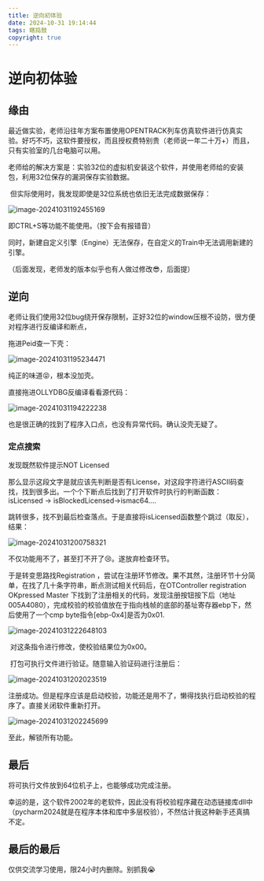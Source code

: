 ```yaml
---
title: 逆向初体验 
date: 2024-10-31 19:14:44
tags: 瞎捣鼓
copyright: true
---
```


# 逆向初体验

## 缘由

​	最近做实验，老师沿往年方案布置使用OPENTRACK列车仿真软件进行仿真实验。好巧不巧，这软件要授权，而且授权费特别贵（老师说一年二十万+）而且，只有实验室的几台电脑可以用。

​	老师给的解决方案是：实验32位的虚拟机安装这个软件，并使用老师给的安装包，利用32位保存的漏洞保存实验数据。

​	但实际使用时，我发现即使是32位系统也依旧无法完成数据保存：

![image-20241031192455169](https://resource-un4.pages.dev/article/image-20241031192455169.png)

即CTRL+S等功能不能使用。（按下会有报错音）

同时，新建自定义引擎（Engine）无法保存，在自定义的Train中无法调用新建的引擎。

（后面发现，老师发的版本似乎也有人做过修改😎，后面提）

## 逆向

​	老师让我们使用32位bug绕开保存限制，正好32位的window压根不设防，很方便对程序进行反编译和断点，

拖进Peid查一下壳：

![image-20241031195234471](https://resource-un4.pages.dev/article/image-20241031195234471.png)

纯正的味道😝，根本没加壳。

直接拖进OLLYDBG反编译看看源代码：

![image-20241031194222238](https://resource-un4.pages.dev/article/image-20241031194222238.png)

也是很正确的找到了程序入口点，也没有异常代码。确认没壳无疑了。

### 定点搜索

发现既然软件提示NOT Licensed

那么显示这段文字是就应该先判断是否有License，对这段字符进行ASCII码查找，找到很多出。一个个下断点后找到了打开软件时执行的判断函数：isLicensed -> isBlockedLicensed->ismac64....

跳转很多，找不到最后检查落点。于是直接将isLicensed函数整个跳过（取反），结果：

![image-20241031200758321](https://resource-un4.pages.dev/article/image-20241031200758321.png)

不仅功能用不了，甚至打不开了😢。遂放弃检查环节。

于是转变思路找Registration ，尝试在注册环节修改。果不其然，注册环节十分简单，在找了几十条字符串，断点测试相关代码后，在OTController registration OKpressed Master 下找到了注册相关的代码，发现注册按钮按下后（地址005A4080），完成校验的校验值放在于指向栈帧的底部的基址寄存器ebp下，然后使用了一个cmp byte指令[ebp-0x4]是否为0x01.

![image-20241031222648103](https://resource-un4.pages.dev/article/image-20241031222648103.png)

​	对这条指令进行修改，使校验结果位为0x00。

​	打包可执行文件进行验证。随意输入验证码进行注册后：

![image-20241031202023519](https://resource-un4.pages.dev/article/image-20241031202023519.png)

注册成功。但是程序应该是启动校验，功能还是用不了，懒得找执行启动校验的程序了。直接关闭软件重新打开。



![image-20241031202245699](https://resource-un4.pages.dev/article/image-20241031202245699.png)

至此，解锁所有功能。

## 最后

将可执行文件放到64位机子上，也能够成功完成注册。

幸运的是，这个软件2002年的老软件，因此没有将校验程序藏在动态链接库dll中（pycharm2024就是在程序本体和库中多层校验），不然估计我这种新手还真搞不定。

## 最后的最后

仅供交流学习使用，限24小时内删除。别抓我😭

